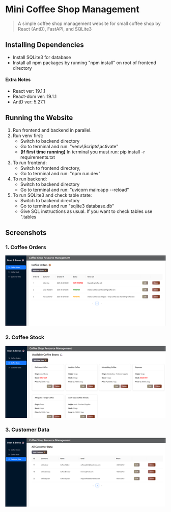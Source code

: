 # Mini Coffee Shop Management
> A simple coffee shop management website for small coffee shop by React (AntD), FastAPI, and SQLite3

## Installing Dependencies
- Install SQLite3 for database
- Install all npm packages by running "npm install" on root of frontend directory

#### Extra Notes
- React ver: 19.1.1
- React-dom ver: 19.1.1
- AntD ver: 5.27.1

## Running the Website
1. Run frontend and backend in parallel.
2. Run venv first:
   - Switch to backend directory
   - Go to terminal and run: "venv\Scripts\activate"
   - **(If first time running)** In terminal you must run: pip install -r requirements.txt
4. To run frontend:
   - Switch to frontend directory,
   - Go to terminal and run: "npm run dev"
5. To run backend:
   - Switch to backend directory
   - Go to terminal and run: "uvicorn main:app --reload"
6. To run SQLite3 and check table state:
   - Switch to backend directory
   - Go to terminal and run "sqlite3 database.db"
   - Give SQL instructions as usual. If you want to check tables use ".tables

## Screenshots
### 1. Coffee Orders
![CoffeeOrders](screenshot/coffee-shop-management.png)

### 2. Coffee Stock
![CoffeeStock](screenshot/coffee-shop-management2.png)

### 3. Customer Data
![CustomerData](screenshot/coffee-shop-management3.png)
   
